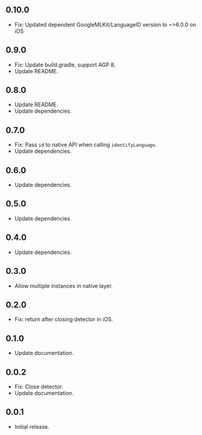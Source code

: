 ## 0.10.0

* Fix: Updated dependent GoogleMLKit/LanguageID version to ~>6.0.0 on iOS 

## 0.9.0

* Fix: Update build.gradle, support AGP 8.
* Update README.

## 0.8.0

* Update README.
* Update dependencies.

## 0.7.0

* Fix: Pass `id` to native API when calling `identifyLanguage`.
* Update dependencies.

## 0.6.0

* Update dependencies.

## 0.5.0

* Update dependencies.

## 0.4.0

* Update dependencies.

## 0.3.0

* Allow multiple instances in native layer.

## 0.2.0

* Fix: return after closing detector in iOS.

## 0.1.0

* Update documentation.

## 0.0.2

* Fix: Close detector.
* Update documentation.

## 0.0.1

* Initial release.
